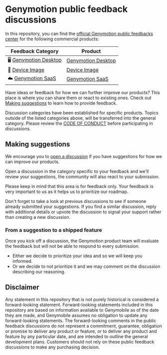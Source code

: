 # Genymotion public feedback discussions

In this repository, you can find the [official Genymotion public feedbacks center](https://github.com/Genymobile/feedback/discussions) for the following commercial products:

| **Feedback Category** | **Product** 	|
|---	|---	|
| 🖥️  [Genymotion Desktop](https://github.com/Genymobile/feedback/discussions/categories/genymotion-desktop) 	| [Genymotion Desktop](https://docs.genymotion.com/desktop) |
| 📱  [Device Image](https://github.com/Genymobile/feedback/discussions/categories/genymotion-device-image) 	| [Device Image](https://docs.genymotion.com/paas/) 	|
|  ☁️ [Genymotion SaaS](https://github.com/Genymobile/feedback/discussions/categories/genymotion-saas) 	| [Genymotion SaaS](https://docs.genymotion.com/saas/) 	|


Have ideas or feedback for how we can further improve our products? This place is where you can share them or react to existing ones. Check out [Making suggestions](#making-suggestions) to learn how to provide feedback.

Discussion categories have been established for specific products. Topics outside of the listed categories above, will be transferred into the general category. Please review the [CODE OF CONDUCT](CODE_OF_CONDUCT.md) before participating in discussions.

## Making suggestions

We encourage you to [open a discussion](https://github.com/Genymobile/feedback/discussions) if you have suggestions for how we can improve our products. 

Open a discussion in the category specific to your feedback and we'll review your suggestions, the community will also react to your submission.

Please keep in mind that this area is for feedback only. Your feedback is very important to us as it helps us to prioritize our roadmap.

Don't forget to take a look at previous discussions to see if someone already submitted your suggestions. If you find a similar discussion, reply with additional details or upvote the discussion to signal your support rather than creating a new discussion.

### From a suggestion to a shipped feature

Once you kick off a discussion, the Genymotion product team will evaluate the feedback but will not be able to respond to every submission.

- Either we decide to prioritize your idea and so we will keep you informed.
- Or we decide to not prioritize it and we may comment on the discussion describing our reasoning.

## Disclaimer

Any statement in this repository that is not purely historical is considered a forward-looking statement. Forward-looking statements included in this repository are based on information available to Genymobile as of the date they are made, and Genymobile assumes no obligation to update any forward-looking statements. The forward-looking comments in the public feedback discussions do not represent a commitment, guarantee, obligation or promise to deliver any product or feature, or to deliver any product and feature by any particular date, and are intended to outline the general development plans. Customers should not rely on these public feedback discussions to make any purchasing decision.
